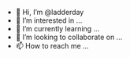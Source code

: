 - 👋 Hi, I’m @ladderday
- 👀 I’m interested in ...
- 🌱 I’m currently learning ...
- 💞️ I’m looking to collaborate on ...
- 📫 How to reach me ...

<!---
ladderday/ladderday is a ✨ special ✨ repository because its `README.md` (this file) appears on your GitHub profile.
You can click the Preview link to take a look at your changes.
--->
